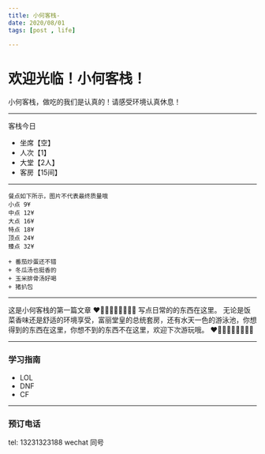 ```yaml
---
title: 小何客栈-
date: 2020/08/01 
tags: [post , life]

---
```

# 欢迎光临！小何客栈！
小何客栈，做吃的我们是认真的！请感受环境认真休息！

---

客栈今日
- 坐席【空】 
- 人次【1】 
- 大堂【2人】 
- 客房【15间】

---

    餐点如下所示，图片不代表最终质量哦
    小点 9¥
    中点 12¥
    大点 16¥
    特点 18¥
    顶点 24¥
    臻点 32¥

    + 番茄炒蛋还不错
    + 冬瓜汤也挺香的
    + 玉米排骨汤好喝
    + 猪扒包

---

这是小何客栈的第一篇文章
❤🧡💛💚💙💜🤎🖤🤍
写点日常的的东西在这里。
无论是饭菜香味还是舒适的环境享受，富丽堂皇的总统套房，还有水天一色的游泳池，你想得到的东西在这里，你想不到的东西不在这里，欢迎下次游玩哦。
❤🧡💛💚💙💜🤎🖤🤍

---
### 学习指南
- LOL
- DNF
- CF

---
### 预订电话
tel: 13231323188
wechat 同号
